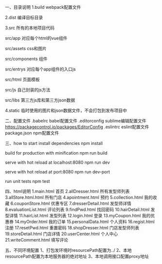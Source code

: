 一、目录说明
1.build
  webpack配置文件

2.dist
  编译目标目录

3.src
  所有的本地项目代码

  src/app
    对应每个html的vue组件

  src/assets
    css和图片

  src/components
    组件

  src/entrys
    对应每个app组件的入口js

  src/html
    页面模板

  src/js
    自己封装的js方法

  src/libs
    第三方js库和第三方json数据

4.static
  临时使用的图片和json数据文件，不会打包到发布项目中

二、配置文件
.babelrc                babel配置文件
.editorconfig           sublime编辑配置文件 https://packagecontrol.io/packages/EditorConfig
.eslintrc               eslint配置文件
package.json            npm配置文件

三、how to start
install dependencies
npm install


build for production with minification
npm run build

serve with hot reload at localhost:8080
npm run dev

serve with hot reload at port:8080
npm run dev-port

run unit tests
npm test

四、html说明
1.main.html                    首页
2.allDresser.html              所有发型师列表
3.allStore.html.html           所有门店
4.apointment.html              预约
5.collection.html              我的收藏
6.couponStore.html             优惠专区
7.dresserDetail.html           发型师详情
8.evaluationList.html          评论列表
9.findPwd.html                 找回密码
10.hairDetail.html             发型详情
11.hairList.html               发型列表
12.login.html                  登录
13.myCoupon.html               我的优惠券
14.myOrder.html                我的订单
15.personalData.html           个人资料
16.regist.html                 注册
17.resetPwd.html               重置密码
18.shopDresser.html            门店发型师列表
19.storeDetail.html            门店详情
20.userCenter.html             个人中心
21.writeComment.html           填写评论

五、不同环境配置
1、打包发环境时resourcePath配置为../
2、本地resourcePath配置为本地服务器的绝对地址
3、本地调用接口配置proxy地址
